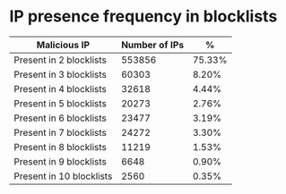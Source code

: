 # IP presence frequency in blocklists
| Malicious IP | Number of IPs | % |
|----|----|----|
| Present in 2 blocklists | 553856 | 75.33% |
| Present in 3 blocklists | 60303 | 8.20% |
| Present in 4 blocklists | 32618 | 4.44% |
| Present in 5 blocklists | 20273 | 2.76% |
| Present in 6 blocklists | 23477 | 3.19% |
| Present in 7 blocklists | 24272 | 3.30% |
| Present in 8 blocklists | 11219 | 1.53% |
| Present in 9 blocklists | 6648 | 0.90% |
| Present in 10 blocklists | 2560 | 0.35% |
